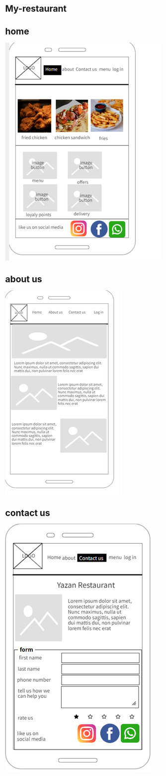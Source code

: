 # My-restaurant
# home
![internal-source](home.png)
# about us
![internal-source](aboutUs.png) 
# contact us
![internal-source](contactUs.png)